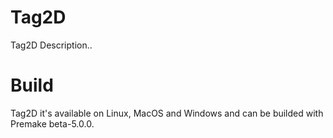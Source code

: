 # Tag2D

Tag2D Description..

# Build
Tag2D it's available on Linux, MacOS and Windows and can be builded with Premake beta-5.0.0.